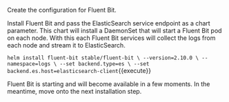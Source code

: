 Create the configuration for Fluent Bit.

Install Fluent Bit and pass the ElasticSearch service endpoint as a chart parameter. This chart will install a DaemonSet that will start a Fluent Bit pod on each node. With this each Fluent Bit services will collect the logs from each node and stream it to ElasticSearch.

`helm install fluent-bit stable/fluent-bit \
  --version=2.10.0 \
  --namespace=logs \
  --set backend.type=es \
  --set backend.es.host=elasticsearch-client`{{execute}}

Fluent Bit is starting and will become available in a few moments. In the meantime, move onto the next installation step.
